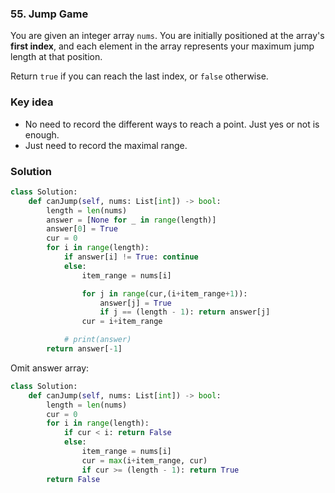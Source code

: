 ### 55. Jump Game
You are given an integer array `nums`. You are initially positioned at the array's **first index**, and each element in the array represents your maximum jump length at that position.

Return `true` if you can reach the last index, or `false` otherwise.

### Key idea
- No need to record the different ways to reach a point. Just yes or not is enough.
- Just need to record the maximal range.

### Solution
```python
class Solution:
    def canJump(self, nums: List[int]) -> bool:
        length = len(nums)
        answer = [None for _ in range(length)]
        answer[0] = True
        cur = 0
        for i in range(length):
            if answer[i] != True: continue
            else:
                item_range = nums[i]

                for j in range(cur,(i+item_range+1)):
                    answer[j] = True
                    if j == (length - 1): return answer[j]
                cur = i+item_range

            # print(answer)
        return answer[-1]
```
Omit answer array:
```python
class Solution:
    def canJump(self, nums: List[int]) -> bool:
        length = len(nums)
        cur = 0
        for i in range(length):
            if cur < i: return False
            else:
                item_range = nums[i]
                cur = max(i+item_range, cur)
                if cur >= (length - 1): return True
        return False
```
